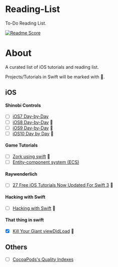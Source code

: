 # Reading-List
To-Do Reading List.

[![Readme Score](http://readme-score-api.herokuapp.com/score.svg?url=https://github.com/naeemshaikh90/reading-list)](http://clayallsopp.github.io/readme-score?url=https://github.com/naeemshaikh90/reading-list)

# About
A curated list of iOS tutorials and reading list.

Projects/Tutorials in Swift will be marked with :large_orange_diamond:.

## iOS
#### Shinobi Controls
- [ ] [iOS7 Day-by-Day](https://www.shinobicontrols.com/blog/introducing-ios7-day-by-day)
- [ ] [iOS8 Day-by-Day](https://www.shinobicontrols.com/blog/introducing-ios8-day-by-day) :large_orange_diamond:
- [ ] [iOS9 Day-by-Day](https://www.shinobicontrols.com/blog/ios9-day-by-day-index) :large_orange_diamond:
- [ ] [iOS10 Day by Day](https://www.shinobicontrols.com/blog/ios-10-day-by-day-index) :large_orange_diamond:

#### Game Tutorials
- [ ] [Zork using swift](https://theliquidfire.wordpress.com/2016/09/26/zork-intro/) :large_orange_diamond:
- [ ] [Entity-component system (ECS)](http://t-machine.org/index.php/2007/09/03/entity-systems-are-the-future-of-mmog-development-part-1/)

#### Raywenderlich
- [ ] [27 Free iOS Tutorials Now Updated For Swift 3](https://www.raywenderlich.com/147291/27-free-ios-tutorials-now-updated-for-swift-3) :large_orange_diamond:

#### Hacking with Swift
- [ ] [Hacking with Swift](https://www.hackingwithswift.com/read/) :large_orange_diamond:

#### That thing in swift
- [x] [Kill Your Giant viewDidLoad](https://thatthinginswift.com/kill-your-viewdidload/) :large_orange_diamond:

## Others
- [ ] [CocoaPods's Quality Indexes](https://guides.cocoapods.org/making/quality-indexes.html)
